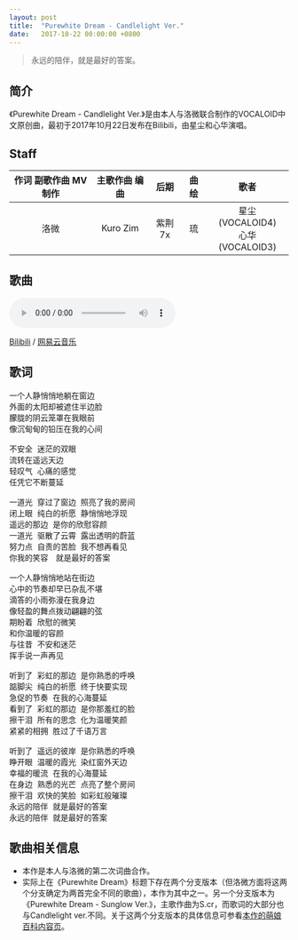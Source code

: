 ```yaml
---
layout: post
title:  "Purewhite Dream - Candlelight Ver."
date:	2017-10-22 00:00:00 +0800
---
```


>  永远的陪伴，就是最好的答案。

## 简介

《Purewhite Dream - Candlelight Ver.》是由本人与洛微联合制作的VOCALOID中文原创曲，最初于2017年10月22日发布在Bilibili，由星尘和心华演唱。

## Staff

| 作词 副歌作曲 MV制作 | 主歌作曲 编曲 | 后期 | 曲绘 | 歌者 |
| :--: | :--: | :--: | :--: | :--: |
| 洛微 | Kuro Zim | 紫荆7x | 琉 | 星尘 (VOCALOID4)<br>心华 (VOCALOID3) |

## 歌曲

<audio controls>
	<source src="/assets/audio/collab02.mp3" type="audio/mp3">
</audio>

[Bilibili](https://www.bilibili.com/video/av15639021?p=1) / [网易云音乐](https://music.163.com/song?id=516419100)

## 歌词

<pre>
一个人静悄悄地躺在窗边
外面的太阳却被遮住半边脸
朦胧的阴云笼罩在我眼前
像沉甸甸的铅压在我的心间

不安全 迷茫的双眼
流转在遥远天边
轻叹气 心痛的感觉
任凭它不断蔓延

一道光 穿过了窗边 照亮了我的房间
闭上眼 纯白的祈愿 静悄悄地浮现
遥远的那边 是你的欣慰容颜
一道光 驱散了云霄 露出透明的蔚蓝
努力点 自责的苦脸 我不想再看见
你我的笑容　就是最好的答案

一个人静悄悄地站在街边
心中的节奏却早已杂乱不堪
滴答的小雨弥漫在我身边
像轻盈的舞点拨动翩翩的弦
期盼着 欣慰的微笑
和你温暖的容颜
与往昔 不安和迷茫
挥手说一声再见

听到了 彩虹的那边 是你熟悉的呼唤
踮脚尖 纯白的祈愿 终于快要实现
急促的节奏 在我的心海蔓延
看到了 彩虹的那边 是你那羞红的脸
擦干泪 所有的思念 化为温暖笑颜
紧紧的相拥 胜过了千语万言

听到了 遥远的彼岸 是你熟悉的呼唤
睁开眼 温暖的霞光 染红窗外天边
幸福的暖流 在我的心海蔓延
在身边 熟悉的光芒 点亮了整个房间
擦干泪 欢快的笑脸 如彩虹般璀璨
永远的陪伴 就是最好的答案
永远的陪伴 就是最好的答案
</pre>

## 歌曲相关信息

* 本作是本人与洛微的第二次词曲合作。
* 实际上在《Purewhite Dream》标题下存在两个分支版本（但洛微方面将这两个分支确定为两首完全不同的歌曲），本作为其中之一。另一个分支版本为《Purewhite Dream - Sunglow Ver.》，主歌作曲为S.cr，而歌词的大部分也与Candlelight ver.不同。关于这两个分支版本的具体信息可参看[本作的萌娘百科内容页](https://zh.moegirl.org.cn/Purewhite_Dream)。